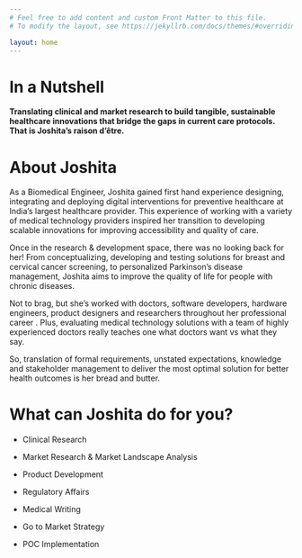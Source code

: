 ```yaml
---
# Feel free to add content and custom Front Matter to this file.
# To modify the layout, see https://jekyllrb.com/docs/themes/#overriding-theme-defaults

layout: home
---
```


# In a Nutshell

**Translating clinical and market research to build tangible, sustainable healthcare innovations that bridge the gaps in current care protocols. That is Joshita’s raison d’être.**

# About Joshita

As a Biomedical Engineer, Joshita gained first hand experience designing, integrating and deploying digital interventions for preventive healthcare at India’s largest healthcare provider. This experience of working with a variety of medical technology providers inspired her transition to developing scalable innovations for improving accessibility and quality of care. 

Once in the research & development space, there was no looking back for her! From conceptualizing, developing and testing solutions for breast and cervical cancer screening, to personalized Parkinson’s disease management, Joshita aims to improve the quality of life for people with chronic diseases.

Not to brag, but she’s worked with doctors, software developers, hardware engineers, product designers and researchers throughout her professional career . Plus, evaluating medical technology solutions with a team of highly experienced doctors really teaches one what doctors want vs what they say. 

So, translation of formal requirements, unstated expectations, knowledge and stakeholder management to deliver the most optimal solution for better health outcomes is her bread and butter.


# What can Joshita do for you?

- Clinical Research

- Market Research & Market Landscape Analysis

- Product Development

- Regulatory Affairs

- Medical Writing

- Go to Market Strategy

- POC Implementation